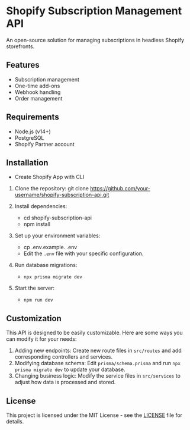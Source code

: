 # Shopify Subscription Management API

An open-source solution for managing subscriptions in headless Shopify storefronts.

## Features

- Subscription management
- One-time add-ons
- Webhook handling
- Order management

## Requirements

- Node.js (v14+)
- PostgreSQL
- Shopify Partner account

## Installation

- Create Shopify App with CLI

1. Clone the repository: git clone https://github.com/your-username/shopify-subscription-api.git

2. Install dependencies:
	- cd shopify-subscription-api
	- npm install

3. Set up your environment variables:
	- cp .env.example. .env
	- Edit the `.env` file with your specific configuration.

4. Run database migrations:
	- `npx prisma migrate dev`

5. Start the server:
	- `npm run dev`

## Customization

This API is designed to be easily customizable. Here are some ways you can modify it for your needs:

1. Adding new endpoints: Create new route files in `src/routes` and add corresponding controllers and services.
2. Modifying database schema: Edit `prisma/schema.prisma` and run `npx prisma migrate dev` to update your database.
3. Changing business logic: Modify the service files in `src/services` to adjust how data is processed and stored.


## License

This project is licensed under the MIT License - see the [LICENSE](LICENSE) file for details.
